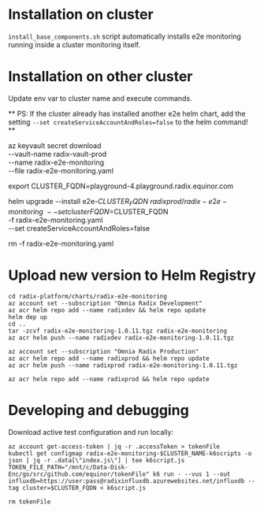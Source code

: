 # Installation on cluster

`install_base_components.sh` script automatically installs e2e monitoring running inside a cluster monitoring itself.

# Installation on other cluster

Update env var to cluster name and execute commands. 

** PS: If the cluster already has installed another e2e helm chart, add the setting `--set createServiceAccountAndRoles=false` to the helm command! **

az keyvault secret download \
    --vault-name radix-vault-prod \
    --name radix-e2e-monitoring \
    --file radix-e2e-monitoring.yaml

export CLUSTER_FQDN=playground-4.playground.radix.equinor.com

helm upgrade --install e2e-$CLUSTER_FQDN \
    radixprod/radix-e2e-monitoring \
    --set clusterFQDN=$CLUSTER_FQDN \
    -f radix-e2e-monitoring.yaml \
    --set createServiceAccountAndRoles=false

rm -f radix-e2e-monitoring.yaml


# Upload new version to Helm Registry
```
cd radix-platform/charts/radix-e2e-monitoring
az account set --subscription "Omnia Radix Development"
az acr helm repo add --name radixdev && helm repo update
helm dep up
cd ..
tar -zcvf radix-e2e-monitoring-1.0.11.tgz radix-e2e-monitoring
az acr helm push --name radixdev radix-e2e-monitoring-1.0.11.tgz

az account set --subscription "Omnia Radix Production"
az acr helm repo add --name radixprod && helm repo update
az acr helm push --name radixprod radix-e2e-monitoring-1.0.11.tgz

az acr helm repo add --name radixprod && helm repo update
```


# Developing and debugging

Download active test configuration and run locally:

    az account get-access-token | jq -r .accessToken > tokenFile
    kubectl get configmap radix-e2e-monitoring-$CLUSTER_NAME-k6scripts -o json | jq -r .data[\"index.js\"] | tee k6script.js
    TOKEN_FILE_PATH="/mnt/c/Data-Disk-Enc/go/src/github.com/equinor/tokenFile" k6 run - --vus 1 --out influxdb=https://user:pass@radixinfluxdb.azurewebsites.net/influxdb --tag cluster=$CLUSTER_FQDN < k6script.js

    rm tokenFile
